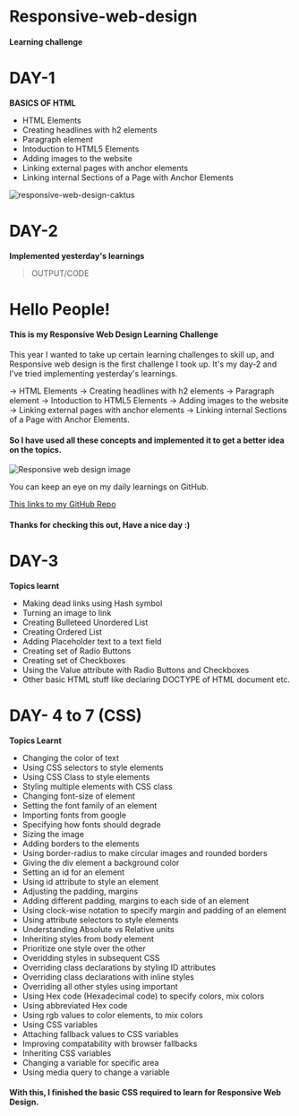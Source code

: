 # Responsive-web-design
#### Learning challenge

# DAY-1

**BASICS OF HTML**
* HTML Elements
* Creating headlines with h2 elements
* Paragraph element
* Intoduction to HTML5 Elements
* Adding images to the website
* Linking external pages with anchor elements
* Linking internal Sections of a Page with Anchor Elements
 
 ![responsive-web-design-caktus](https://user-images.githubusercontent.com/84670532/147857589-4bb9fd89-789c-41b0-aef2-8d98ce062ca4.gif)


# DAY-2

**Implemented yesterday's learnings**

> OUTPUT/CODE

<h1>Hello People!</h1>
<h4>This is my Responsive Web Design Learning Challenge</h4>

<p>This year I wanted to take up certain learning challenges to skill up, and Responsive web design is the first challenge I took up.
It's my day-2 and I've tried implementing yesterday's learnings.</p>
<p>-> HTML Elements
-> Creating headlines with h2 elements
-> Paragraph element
-> Intoduction to HTML5 Elements
-> Adding images to the website
-> Linking external pages with anchor elements
-> Linking internal Sections of a Page with Anchor Elements.</p>
<h4>So I have used all these concepts and implemented it to get a better idea on the topics.</h4>


<img src="https://storage.caktusgroup.com/media/blog-images/responsive-web-design-caktus.gif" alt="Responsive web design image">

<!-- Will  learn more about image alignment and stuff in few days -->

<p>You can keep an eye on my daily learnings on GitHub.</p><a href="https://github.com/crisevangelene/Responsive-web-design">This links to my GitHub Repo</a>

<h4>Thanks for checking this out, Have a nice day :)</h4>


# DAY-3

**Topics learnt**

* Making dead links using Hash symbol
* Turning an image to link
* Creating Bulleteed Unordered List
* Creating Ordered List
* Adding Placeholder text to a text field
* Creating set of Radio Buttons
* Creating set of Checkboxes
* Using the Value attribute with Radio Buttons and Checkboxes
* Other basic HTML stuff like declaring DOCTYPE of HTML document etc. 


# DAY- 4 to 7 (CSS)

**Topics Learnt**

* Changing the color of text
* Using CSS selectors to style elements
* Using CSS Class to style elements
* Styling multiple elements with CSS class
* Changing font-size of element
* Setting the font family of an element
* Importing fonts from google
* Specifying how fonts should degrade
* Sizing the image
* Adding borders to the elements
* Using border-radius to make circular images and rounded borders
* Giving the div element a background color
* Setting an id for an element
* Using id attribute to style an element
* Adjusting the padding, margins 
* Adding different padding, margins to each side of an element
* Using clock-wise notation to specify margin and padding of an element
* Using attribute selectors to style elements
* Understanding Absolute vs Relative units
* Inheriting styles from body element
* Prioritize one style over the other
* Overidding styles in subsequent CSS
* Overriding class declarations by styling ID attributes
* Overriding class declarations with inline styles
* Overriding all other styles using important
* Using Hex code (Hexadecimal code) to specify colors, mix colors
* Using abbreviated Hex code
* Using rgb values to color elements, to mix colors
* Using CSS variables 
* Attaching fallback values to CSS variables
* Improving compatability with browser fallbacks
* Inheriting CSS variables
* Changing a variable for specific area
* Using media query to change a variable

#### With this, I finished the basic CSS required to learn for Responsive Web Design.
